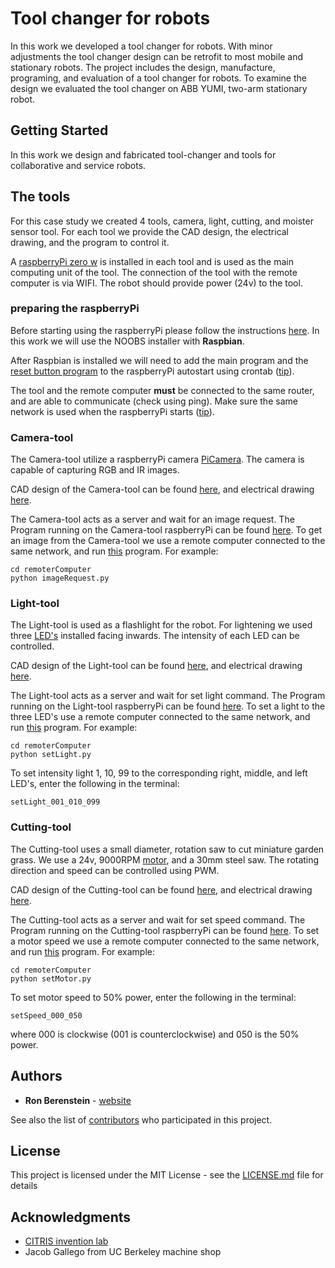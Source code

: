 # Tool changer for robots
In this work we developed a tool changer for robots. 
With minor adjustments the tool changer design can be retrofit to most mobile and stationary robots.
The project includes the design, manufacture, programing, and evaluation of a tool changer for robots. 
To examine the design we evaluated the tool changer on ABB YUMI, two-arm stationary robot. 


## Getting Started
In this work we design and fabricated tool-changer and tools for collaborative and service robots.

<!---
This work was first published at [CASE-2018](http://ronberenstein.com/papers/CASE2018-Ron-Tool-Changer-Final.pdf). 
This publication present the three main components needed to create a tool changer, robot, tool, and tool housing.
Most of the component were 3D printed which may contributes to the adoption of the design.
--->

## The tools
For this case study we created 4 tools, camera, light, cutting, and moister sensor tool. 
For each tool we provide the CAD design, the electrical drawing, and the program to control it.

A [raspberryPi zero w](https://www.raspberrypi.org/products/raspberry-pi-zero-w/) is installed in each tool and is used as the main computing unit of the tool. 
The connection of the tool with the remote computer is via WIFI. The robot should provide power (24v) to the tool.

### preparing the raspberryPi
Before starting using the raspberryPi please follow the instructions [here](https://projects.raspberrypi.org/en/projects/raspberry-pi-setting-up). 
In this work we will use the NOOBS installer with **Raspbian**.

After Raspbian is installed we will need to add the main program and the [reset button program](https://github.com/BerkeleyAutomation/RobotToolChanger/blob/master/rebootUsingButton.py)
to the raspberryPi autostart using crontab ([tip](https://raspberrypi.stackexchange.com/questions/8734/execute-script-on-start-up)).

The tool and the remote computer **must** be connected to the same router, and are able to communicate (check using ping).
Make sure the same network is used when the raspberryPi starts ([tip](https://raspi.tv/2017/how-to-auto-connect-your-raspberry-pi-to-a-hidden-ssid-wifi-network)).

### Camera-tool
The Camera-tool utilize a raspberryPi camera [PiCamera](http://a.co/cbe3Pey). 
The camera is capable of capturing RGB and IR images.

CAD design of the Camera-tool can be found [here](https://github.com/BerkeleyAutomation/RobotToolChanger/tree/supportingDocuments/CAD/Camera%20Tool),
and electrical drawing [here](https://github.com/BerkeleyAutomation/RobotToolChanger/tree/supportingDocuments/ElectricalDrawings).

The Camera-tool acts as a server and wait for an image request. The Program running on the Camera-tool raspberryPi can be found [here](https://github.com/BerkeleyAutomation/RobotToolChanger/blob/master/sendImageByRequest.py).
To get an image from the Camera-tool we use a remote computer connected to the same network, and run [this](https://github.com/BerkeleyAutomation/RobotToolChanger/blob/remoteComputer/imageRequest.py) program.
For example:
```
cd remoterComputer
python imageRequest.py
``` 

### Light-tool
The Light-tool is used as a flashlight for the robot. For lightening we used three [LED's](https://www.amazon.com/BRIGHTEST-Light-Bolt-Interior-Motorcycle/dp/B01ADHUXGU/ref=sr_ph_1?ie=UTF8&qid=1534665958&sr=sr-1&keywords=led+11mm)
installed facing inwards. The intensity of each LED can be controlled.

CAD design of the Light-tool can be found [here](https://github.com/BerkeleyAutomation/RobotToolChanger/tree/supportingDocuments/CAD/Light%20Tool),
and electrical drawing [here](https://github.com/BerkeleyAutomation/RobotToolChanger/tree/supportingDocuments/ElectricalDrawings).

The Light-tool acts as a server and wait for set light command. The Program running on the Light-tool raspberryPi can be found [here](https://github.com/BerkeleyAutomation/RobotToolChanger/blob/master/lightToolServer.py).
To set a light to the three LED's use a remote computer connected to the same network, and run [this](https://github.com/BerkeleyAutomation/RobotToolChanger/blob/remoteComputer/setLight.py) program.
For example:
```
cd remoterComputer
python setLight.py
``` 
To set intensity light 1, 10, 99 to the corresponding right, middle, and left LED's, enter the following in the terminal:
```
setLight_001_010_099
```

### Cutting-tool
The Cutting-tool uses a small diameter, rotation saw to cut miniature garden grass. We use a 24v, 9000RPM [motor](https://www.amazon.com/uxcell-9000RPM-Models-Remote-Control/dp/B0784W8HXF/ref=sr_1_12?ie=UTF8&qid=1534667758&sr=8-12&keywords=24v+motor+9000+rpm), 
and a 30mm steel saw. The rotating direction and speed can be controlled using PWM. 

CAD design of the Cutting-tool can be found [here](https://github.com/BerkeleyAutomation/RobotToolChanger/tree/supportingDocuments/CAD/Cutting%20Tool),
and electrical drawing [here](https://github.com/BerkeleyAutomation/RobotToolChanger/tree/supportingDocuments/ElectricalDrawings).

The Cutting-tool acts as a server and wait for set speed command. The Program running on the Cutting-tool raspberryPi can be found [here](https://github.com/BerkeleyAutomation/RobotToolChanger/blob/master/cuttingToolServer.py).
To set a motor speed we use a remote computer connected to the same network, and run [this](https://github.com/BerkeleyAutomation/RobotToolChanger/blob/remoteComputer/setMotor.py) program.
For example:
```
cd remoterComputer
python setMotor.py
``` 
To set motor speed to 50% power, enter the following in the terminal:
```
setSpeed_000_050
```
where 000 is clockwise (001 is counterclockwise) and 050 is the 50% power.

## Authors

* **Ron Berenstein** - [website](http://ronberenstein.com/index.html)

See also the list of [contributors](https://github.com/BerkeleyAutomation/RobotToolChanger/graphs/contributors) who participated in this project.

## License

This project is licensed under the MIT License - see the [LICENSE.md](LICENSE.md) file for details

## Acknowledgments

* [CITRIS invention lab](https://invent.citris-uc.org/)
* Jacob Gallego from UC Berkeley machine shop